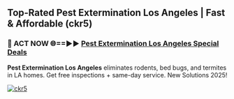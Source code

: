 ## Top-Rated Pest Extermination Los Angeles | Fast & Affordable (ckr5)

<h3>🐜 ACT NOW 🌐==►► <a href="https://tinyurl.com/2dysvsjj" rel="nofollow">Pest Extermination Los Angeles Special Deals</a></h3>

**Pest Extermination Los Angeles** eliminates rodents, bed bugs, and termites in LA homes. Get free inspections + same-day service. New Solutions 2025!

[![ckr5](https://i.imgur.com/JCYaghj.jpeg)](https://tinyurl.com/2dysvsjj)